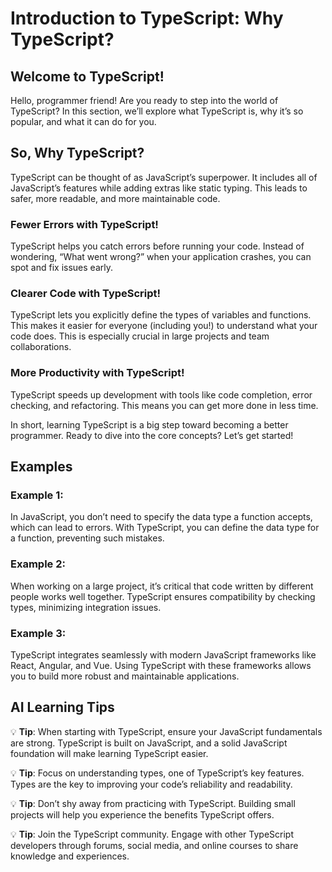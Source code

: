 # Introduction to TypeScript: Why TypeScript?

## Welcome to TypeScript!
Hello, programmer friend! Are you ready to step into the world of TypeScript? In this section, we’ll explore what TypeScript is, why it’s so popular, and what it can do for you.

## So, Why TypeScript?

TypeScript can be thought of as JavaScript’s superpower. It includes all of JavaScript’s features while adding extras like static typing. This leads to safer, more readable, and more maintainable code.

### Fewer Errors with TypeScript!
TypeScript helps you catch errors before running your code. Instead of wondering, “What went wrong?” when your application crashes, you can spot and fix issues early.

### Clearer Code with TypeScript!
TypeScript lets you explicitly define the types of variables and functions. This makes it easier for everyone (including you!) to understand what your code does. This is especially crucial in large projects and team collaborations.

### More Productivity with TypeScript!
TypeScript speeds up development with tools like code completion, error checking, and refactoring. This means you can get more done in less time.

In short, learning TypeScript is a big step toward becoming a better programmer. Ready to dive into the core concepts? Let’s get started!

## Examples

### Example 1:
In JavaScript, you don’t need to specify the data type a function accepts, which can lead to errors. With TypeScript, you can define the data type for a function, preventing such mistakes.

### Example 2:
When working on a large project, it’s critical that code written by different people works well together. TypeScript ensures compatibility by checking types, minimizing integration issues.

### Example 3:
TypeScript integrates seamlessly with modern JavaScript frameworks like React, Angular, and Vue. Using TypeScript with these frameworks allows you to build more robust and maintainable applications.

## AI Learning Tips
💡 **Tip**: When starting with TypeScript, ensure your JavaScript fundamentals are strong. TypeScript is built on JavaScript, and a solid JavaScript foundation will make learning TypeScript easier.

💡 **Tip**: Focus on understanding types, one of TypeScript’s key features. Types are the key to improving your code’s reliability and readability.

💡 **Tip**: Don’t shy away from practicing with TypeScript. Building small projects will help you experience the benefits TypeScript offers.

💡 **Tip**: Join the TypeScript community. Engage with other TypeScript developers through forums, social media, and online courses to share knowledge and experiences.